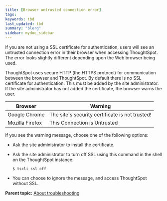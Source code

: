 ```yaml
---
title: [Browser untrusted connection error]
tags: 
keywords: tbd
last_updated: tbd
summary: "blerg"
sidebar: mydoc_sidebar
---
```

If you are not using a SSL certificate for authentication, users will see an untrusted connection error in their browser when accessing ThoughtSpot. The error looks slightly different depending upon the Web browser being used.

ThoughtSpot uses secure HTTP (the HTTPS protocol) for communication between the browser and ThoughtSpot. By default there is no SSL certificate for authentication. This must be added by the site administrator. If the site administrator has not added the certificate, the browser warns the user.

|Browser|Warning|
|-------|-------|
|Google Chrome|The site's security certificate is not trusted!|
|Mozilla Firefox|This Connection is Untrusted|

If you see the warning message, choose one of the following options:

-   Ask the site administrator to install the certificate.
-   Ask the site administrator to turn off SSL using this command in the shell on the ThoughtSpot instance:

    ```
    $ tscli ssl off
    ```

-   You can choose to ignore the message, and access ThoughtSpot without SSL.

**Parent topic:** [About troubleshooting](../../admin/troubleshooting/troubleshooting_intro.html)
